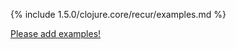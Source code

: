 {% include 1.5.0/clojure.core/recur/examples.md %}

[Please add examples!](https://github.com/arrdem/grimoire/edit/master/_includes/1.6.0/clojure.core/recur/examples.md)
